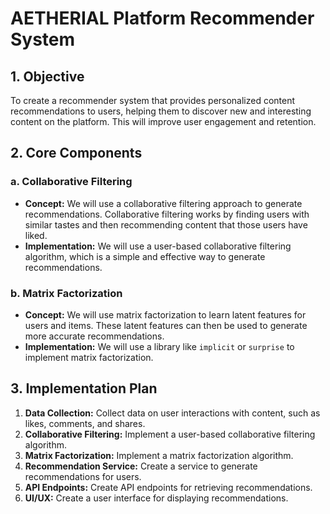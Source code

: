 # AETHERIAL Platform Recommender System

## 1. Objective

To create a recommender system that provides personalized content recommendations to users, helping them to discover new and interesting content on the platform. This will improve user engagement and retention.

## 2. Core Components

### a. Collaborative Filtering

- **Concept:** We will use a collaborative filtering approach to generate recommendations. Collaborative filtering works by finding users with similar tastes and then recommending content that those users have liked.
- **Implementation:** We will use a user-based collaborative filtering algorithm, which is a simple and effective way to generate recommendations.

### b. Matrix Factorization

- **Concept:** We will use matrix factorization to learn latent features for users and items. These latent features can then be used to generate more accurate recommendations.
- **Implementation:** We will use a library like `implicit` or `surprise` to implement matrix factorization.

## 3. Implementation Plan

1.  **Data Collection:** Collect data on user interactions with content, such as likes, comments, and shares.
2.  **Collaborative Filtering:** Implement a user-based collaborative filtering algorithm.
3.  **Matrix Factorization:** Implement a matrix factorization algorithm.
4.  **Recommendation Service:** Create a service to generate recommendations for users.
5.  **API Endpoints:** Create API endpoints for retrieving recommendations.
6.  **UI/UX:** Create a user interface for displaying recommendations.

